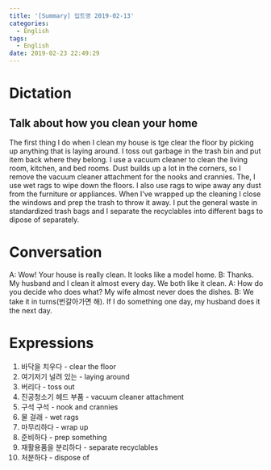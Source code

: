 ```yaml
---
title: '[Summary] 입트영 2019-02-13'
categories:
  - English
tags:
  - English
date: 2019-02-23 22:49:29
---
```


# Dictation

## Talk about how you clean your home

The first thing I do when I clean my house is tge clear the floor by picking up anything that is laying around. I toss out garbage in the trash bin and put item back where they belong. I use a vacuum cleaner to clean the living room, kitchen, and bed rooms. Dust builds up a lot in the corners, so I remove the vacuum cleaner attachment for the nooks and crannies. The, I use wet rags to wipe down the floors. I also use rags to wipe away any dust from the furniture or appliances. When I've wrapped up the cleaning I close the windows and prep the trash to throw it away. I put the general waste in standardized trash bags and I separate the recyclables into different bags to dipose of separately.

# Conversation

A: Wow! Your house is really clean. It looks like a model home.
B: Thanks. My husband and I clean it almost every day. We both like it clean.
A: How do you decide who does what? My wife almost never does the dishes.
B: We take it in turns(번갈아가면 해). If I do something one day, my husband does it the next day.


# Expressions

1. 바닥을 치우다 - clear the floor
2. 여기저기 널려 있는 - laying around
3. 버리다 - toss out
4. 진공청소기 헤드 부품 - vacuum cleaner attachment
5. 구석 구석 - nook and crannies
6. 물 걸래 - wet rags
7. 마무리하다 - wrap up
8. 준비하다 - prep something
9. 재활용품을 분리하다 - separate recyclables
10. 처분하다 - dispose of